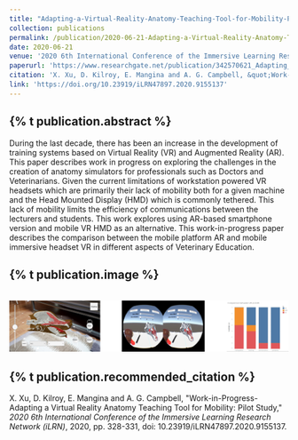 ```yaml
---
title: "Adapting-a-Virtual-Reality-Anatomy-Teaching-Tool-for-Mobility-Pilot-Study"
collection: publications
permalink: /publication/2020-06-21-Adapting-a-Virtual-Reality-Anatomy-Teaching-Tool-for-Mobility-Pilot-Study
date: 2020-06-21
venue: '2020 6th International Conference of the Immersive Learning Research Network (iLRN)'
paperurl: 'https://www.researchgate.net/publication/342570621_Adapting_a_Virtual_Reality_Anatomy_Teaching_Tool_for_Mobility_Pilot_Study'
citation: 'X. Xu, D. Kilroy, E. Mangina and A. G. Campbell, &quot;Work-in-Progress-Adapting a Virtual Reality Anatomy Teaching Tool for Mobility: Pilot Study,&quot; <i>2020 6th International Conference of the Immersive Learning Research Network (iLRN)</i>, 2020, pp. 328-331, doi: 10.23919/iLRN47897.2020.9155137.'
link: 'https://doi.org/10.23919/iLRN47897.2020.9155137'
---
```

{% t publication.abstract %}
------ 
During the last decade, there has been an increase in the development of training systems based on Virtual Reality (VR) and Augmented Reality (AR). This paper describes work in progress on exploring the challenges in the creation of anatomy simulators for professionals such as Doctors and Veterinarians. Given the current limitations of workstation powered VR headsets which are primarily their lack of mobility both for a given machine and the Head Mounted Display (HMD) which is commonly tethered. This lack of mobility limits the efficiency of communications between the lecturers and students. This work explores using AR-based smartphone version and mobile VR HMD as an alternative. This work-in-progress paper describes the comparison between the mobile platform AR and mobile immersive headset VR in different aspects of Veterinary Education.

{% t publication.image %}
------
 <br/><img src='/images/adapting.jpg'>

{% t publication.recommended_citation %}
------ 
X. Xu, D. Kilroy, E. Mangina and A. G. Campbell, "Work-in-Progress-Adapting a Virtual Reality Anatomy Teaching Tool for Mobility: Pilot Study," <i>2020 6th International Conference of the Immersive Learning Research Network (iLRN)</i>, 2020, pp. 328-331, doi: 10.23919/iLRN47897.2020.9155137.